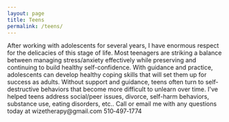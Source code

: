 ```yaml
---
layout: page
title: Teens 
permalink: /teens/
---
```

<p class="text-justify">
After working with adolescents for several years, I have enormous respect for the delicacies of this stage of life.  Most teenagers are striking a balance between managing stress/anxiety effectively while preserving and continuing to build healthy self-confidence.  With guidance and practice, adolescents can develop healthy coping skills that will set them up for success as adults.  Without support and guidance, teens often turn to self-destructive behaviors that become more difficult to unlearn over time.  I've helped teens address social/peer issues, divorce, self-harm behaviors, substance use, eating disorders, etc..  Call or email me with any questions today at wizetherapy@gmail.com 510&#8209;497&#8209;1774
</p>
